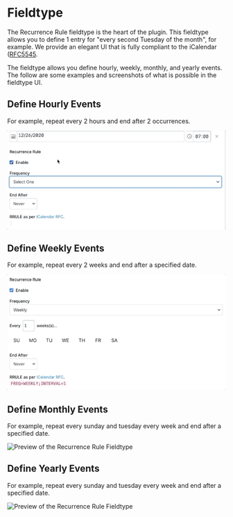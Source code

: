 # Fieldtype

The Recurrence Rule fieldtype is the heart of the plugin. This fieldtype allows you to define 1 entry for "every second Tuesday of the month", for example. We provide an elegant UI that is fully compliant to the iCalendar ([RFC5545](https://tools.ietf.org/html/rfc5545#section-3.3.10).

The fieldtype allows you define hourly, weekly, monthly, and yearly events. The follow are some examples and screenshots of what is possible in the fieldtype UI.

## Define Hourly Events

For example, repeat every 2 hours and end after 2 occurrences.

![Preview of the Recurrence Rule Fieldtype](./screenshots/fieldtype-hourly-preview.gif)

## Define Weekly Events

For example, repeat every 2 weeks and end after a specified date.

![Preview of the Recurrence Rule Fieldtype](./screenshots/fieldtype-weekly-preview.gif)

## Define Monthly Events

For example, repeat every sunday and tuesday every week and end after a specified date.

![Preview of the Recurrence Rule Fieldtype](./screenshots/fieldtype-monthly-preview.gif)

## Define Yearly Events

For example, repeat every sunday and tuesday every week and end after a specified date.

![Preview of the Recurrence Rule Fieldtype](./screenshots/fieldtype-yearly-preview.gif)
